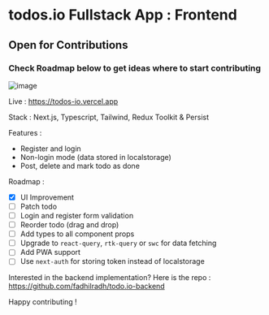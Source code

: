 # todos.io Fullstack App : Frontend

## Open for Contributions  
### Check Roadmap below to get ideas where to start contributing

![image](https://user-images.githubusercontent.com/74446624/219502999-33b9a159-cffb-4adf-92c3-58abd8d2fcd1.png)

Live : https://todos-io.vercel.app

Stack : Next.js, Typescript, Tailwind, Redux Toolkit & Persist

Features :

- Register and login
- Non-login mode (data stored in localstorage)
- Post, delete and mark todo as done

Roadmap :

- [x] UI Improvement
- [ ] Patch todo
- [ ] Login and register form validation
- [ ] Reorder todo (drag and drop)
- [ ] Add types to all component props
- [ ] Upgrade to `react-query`, `rtk-query` or `swc` for data fetching
- [ ] Add PWA support
- [ ] Use `next-auth` for storing token instead of localstorage

Interested in the backend implementation? Here is the repo :
https://github.com/fadhilradh/todo.io-backend

Happy contributing !
